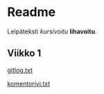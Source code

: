 # Readme

Leipäteksti *kursivoitu* **lihavoitu**.

## Viikko 1

[gitlog.txt](https://github.com/emigination/ot-harjoitustyo/blob/main/laskarit/gitlog.txt)

[komentorivi.txt](https://github.com/emigination/ot-harjoitustyo/blob/main/laskarit/komentorivi.txt)
